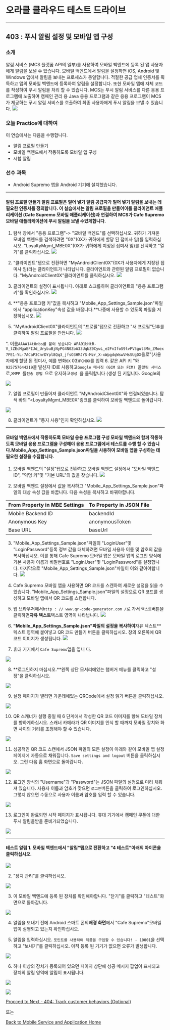 # 오라클 클라우드 테스트 드라이브 #
-----
## 403 : 푸시 알림 설정 및 모바일 앱 구성 ##


### 소개 ###
알림 서비스 (MCS 플랫폼 API의 일부)를 사용하여 모바일 백엔드에 등록 된 앱 사용자에게 알림을 보낼 수 있습니다. 모바일 백엔드에서 알림을 설정하면 iOS, Android 및 Windows 앱에서 알림을 보내는 프로세스가 동일합니다. 적절한 공급 업체 인증서를 획득하고 앱의 모바일 백엔드에 등록하여 알림을 설정합니다. 또한 모바일 앱에 자체 코드를 작성하여 푸시 알림을 처리 할 수 ​​있습니다. MCS는 푸시 알림 서비스를 다른 응용 프로그램에 노출하여 캠페인 관리 용 Java 응용 프로그램과 같은 응용 프로그램이 MCS가 제공하는 푸시 알림 서비스를 호출하여 최종 사용자에게 푸시 알림을 보낼 수 있습니다. 
![](../common/images/mobile/mcsgs_dt_006_notifications.png)


### 오늘 Practice에 대하여 ###
이 연습에서는 다음을 수행합니다. 
- 알림 프로필 만들기 
- 모바일 백엔드에서 작동하도록 모바일 앱 구성 
- 시험 알림 

### 선수 과목 ###

- Android Supremo 앱을 Android 기기에 설치했습니다. 

----
#### 알림 프로필 만들기 알림 프로필은 밀어 넣기 알림 공급자가 밀어 넣기 알림을 보내는 데 필요한 인증서를 정의합니다. 이 실습에서는 알림 프로필을 만들어이를 클라이언트 애플리케이션 (Cafe Supremo 모바일 애플리케이션)과 연결하여 MCS가 Cafe Supremo 모바일 애플리케이션에 푸시 알림을 보낼 수있게합니다. 

1. 탐색 창에서 &quot;응용 프로그램&quot;-> &quot;모바일 백엔드&quot;를 선택하십시오. 귀하가 가져온 모바일 백엔드를 검색하려면 &quot;0X&quot;(0X가 귀하에게 할당 된 접미사 임)를 입력하십시오. &quot;LoyaltyMgmt_MBE0X&quot;(0X가 귀하에게 지정된 접미사 임)를 선택하고 &quot;열기&quot;를 클릭하십시오. 
![](../common/images/mobile/403-Navigate_To_MBE.png)


2. &quot;클라이언트&quot;탭으로 전환하면 &quot;MyAndroidClient0X&quot;(0X가 사용자에게 지정된 접미사 임)라는 클라이언트가 나타납니다. 클라이언트와 관련된 알림 프로필이 없습니다. &quot;MyAndroidClient0X&quot;클라이언트를 클릭하십시오. 
![](../common/images/mobile/403-Select_Client.png)


3. 클라이언트의 설정이 표시됩니다. 아래로 스크롤하여 클라이언트의 &quot;응용 프로그램 키&quot;를 확인하십시오. 
![](../common/images/mobile/403-Client_Settings.png)


4. **&quot;응용 프로그램 키&quot;값을 복사하고 &quot;Mobile_App_Settings_Sample.json&quot;파일에서 &quot;applicationKey&quot;속성 값을 바꿉니다.**나중에 사용할 수 있도록 파일을 저장하십시오. 
![](../common/images/mobile/403-Copy_ApplicationKey_To_Json.png)


5. &quot;MyAndroidClient0X&quot;클라이언트의 &quot;프로필&quot;탭으로 전환하고 &quot;새 프로필&quot;단추를 클릭하여 알림 프로필을 만듭니다. 
![](../common/images/mobile/403-Begin_New_Profile.png)


&quot;. 이름`AAAA14t0nbs를 붙여 넣습니다 APA91bHtR-V_lZEcMgaEFIJd_UrybuBjNyPG4N0ZoA33UqbZ9CywL_e2FnIfoS9lvPV5gut3Mm_ZMoex7PE1-YL-7ACaP3CnrDYpl8Qq3_jfsO3HMJYS-Mzr_X-xWpgdqWswVHsSUgDX`을로&quot;(사용자에게 할당 된 접미사, 예를 변화`0X` 03)`FCM0X`를 입력 6. 같은 API 키 &quot;와 `925757644219`을 발신자 ID로 사용하고`Google 메시징 (GCM 또는 FCM) `을`알림 서비스 `로,`XMPP `를`전송 방법 `으로 유지하고`생성 `을 클릭합니다 (생성 된 키입니다. Google의 

![](../common/images/mobile/403-Create_New_Profile.png) 

7. 알림 프로필이 만들어져 클라이언트 &quot;MyAndroidClient0X&quot;와 연결되었습니다. 탐색 바의 &quot;&lt;LoyaltyMgmt_MBE0X&quot;링크를 클릭하여 모바일 백엔드로 돌아갑니다. 

![](../common/images/mobile/403-Profile_Navigate_Back.png)


8. 클라이언트가 &quot;통지 사용&quot;인지 확인하십시오. 
![](../common/images/mobile/403-Client_Notification_Enabled.png)




---
#### 모바일 백엔드에서 작동하도록 모바일 응용 프로그램 구성 모바일 백엔드와 함께 작동하도록 모바일 응용 프로그램을 구성해야 응용 프로그램에서 테스트를 수행 할 수 있습니다.**Mobile_App_Settings_Sample.json**파일을 사용하여 모바일 앱을 구성하는 데 필요한 설정을 수집합니다. 

1. 모바일 백엔드의 &quot;설정&quot;탭으로 전환하고 모바일 백엔드 설정에서 &quot;모바일 백엔드 ID&quot;, &quot;익명 키&quot;및 &quot;기본 URL&quot;의 값을 찾습니다. 
![](../common/images/mobile/403-MBE_Settings.png)


2. 모바일 백엔드 설정에서 값을 복사하고 &quot;Mobile_App_Settings_Sample.json&quot;파일의 대상 속성 값을 바꿉니다. 다음 속성을 복사하고 바꿔야합니다. 

| From Property in MBE Settings | To Property in JSON File |
|-------------------------------|--------------------------|
| Mobile Backend ID             | backendId                |
| Anonymous Key                 | anonymousToken           |
| Base URL                      | baseUrl                  |


3. &quot;Mobile_App_Settings_Sample.json&quot;파일의 &quot;LoginUser&quot;및 &quot;LoginPassword&quot;등록 정보 값을 대체하려면 모바일 사용자 이름 및 암호의 값을 복사하십시오. 이를 통해 Cafe Supremo 모바일 앱은 모바일 앱의 로그인 양식에 기본 사용자 이름과 비밀번호로 &quot;LoginUser&quot;및 &quot;LoginPassword&quot;를 설정합니다. 마지막으로 &quot;Mobile_App_Settings_Sample.json&quot;파일이 이와 같아야합니다. 
![](../common/images/mobile/403-Final_JSON.png)


4. Cafe Supremo 모바일 앱을 사용하면 QR 코드를 스캔하여 새로운 설정을 읽을 수 있습니다. &quot;Mobile_App_Settings_Sample.json&quot;파일의 설정으로 QR 코드를 생성하고 모바일 앱에서 QR 코드를 스캔합니다. 

5. 웹 브라우저에서`http : // www.qr-code-generator.com /`로 가서 `텍스트`버튼을 클릭하면**자유 텍스트**텍스트 영역이 나타납니다. 
![](../common/images/mobile/01.qr.site.png)


6. **&quot;Mobile_App_Settings_Sample.json&quot;파일의 설정을 복사하여**자유 텍스트**텍스트 영역에 붙여넣고 QR 코드 만들기 버튼을 클릭하십시오. 창의 오른쪽에 QR 코드 이미지가 생성됩니다. 
![](../common/images/mobile/02.qr.result.png)


7. 휴대 기기에서 `Cafe Supremo`앱을 엽니 다. 

![](../common/images/mobile/03.mobile.app.png) 

8. **로그인하지 마십시오.**왼쪽 상단 모서리에있는 햄버거 메뉴를 클릭하고 &quot;설정&quot;을 클릭하십시오. 

![](../common/images/mobile/05.mobile.settings.png) 

9. 설정 페이지가 열리면 가운데에있는 QRCode에서 설정 읽기 버튼을 클릭하십시오. 

![](../common/images/mobile/06.mobile.qr.png) 

10. QR 스캐너가 실행 중일 때 6 단계에서 작성한 QR 코드 이미지를 향해 모바일 장치를 향하게하십시오. 스캐너 카메라가 QR 이미지를 인식 할 때까지 모바일 장치와 화면 사이의 거리를 조정해야 할 수 있습니다. 

![](../common/images/mobile/07.mobile.cam.png) 

11. 성공적인 QR 코드 스캔에서 JSON 파일의 모든 설정이 아래와 같이 모바일 앱 설정 페이지에 자동으로 채워집니다. `Save settings and logout` 버튼을 클릭하십시오. 그런 다음 홈 화면으로 돌아갑니다. 

![](../common/images/mobile/08.mobile.qr.result.png) 

12. 로그인 양식의 &quot;Username&quot;과 &quot;Password&quot;는 JSON 파일의 설정으로 미리 채워져 있습니다. 사용자 이름과 암호가 맞으면 `로그인`버튼을 클릭하여 로그인하십시오. 그렇지 않으면 수동으로 사용자 이름과 암호를 입력 할 수 있습니다. 

![](../common/images/mobile/09.mobile.login.png) 

13. 로그인이 완료되면 시작 페이지가 표시됩니다. 휴대 기기에서 캠페인 쿠폰에 대한 푸시 알림을받을 준비가되었습니다. 

![](../common/images/mobile/10.mobile.welcome.png) 

---
#### 테스트 알림 1. 모바일 백엔드에서 &quot;알림&quot;탭으로 전환하고 &quot;4 테스트&quot;아래의 아이콘을 클릭하십시오. 

![](../common/images/mobile/403-Navigate_To_Notification.png) 

2. &quot;장치 관리&quot;를 클릭하십시오. 

![](../common/images/mobile/403-Test_Manage_Devices.png) 

3. 이 모바일 백엔드에 등록 된 장치를 확인해야합니다. &quot;닫기&quot;를 클릭하고 &quot;테스트&quot;화면으로 돌아갑니다. 

![](../common/images/mobile/403-Manage_Devices.png) 

4. 알림을 보내기 전에 Android 스마트 폰의**배경 화면**에서 &quot;Cafe Supremo&quot;모바일 앱이 실행되고 있는지 확인하십시오. 

5. 알림을 입력하십시오. `포인트를 사용하여 제품을 구입할 수 있습니다! - 10001`을 선택하고 &quot;보내기&quot;를 클릭하십시오. 아직 등록 된 기기가 없으면 오류가 발생합니다. 

![](../common/images/mobile/403-Notification_Test_Screen.png) 

6. 하나 이상의 장치가 등록되어 있으면 페이지 상단에 성공 메시지 팝업이 표시되고 장치의 알림 영역에 알림이 표시됩니다. 

![](../common/images/mobile/403-Notification_Sent.png) 

![](../common/images/mobile/401-MobileApp_Notification_Result.png) 

[Procced to Next - 404: Track customer behaviors (Optional)](404-MobileLab.md) 

또는 

[Back to Mobile Service and Application Home](README.md) 

